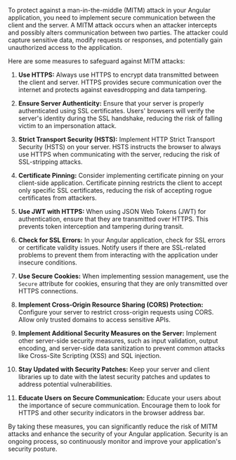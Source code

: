 To protect against a man-in-the-middle (MITM) attack in your Angular application, you need to implement secure communication between the client and the server. A MITM attack occurs when an attacker intercepts and possibly alters communication between two parties. The attacker could capture sensitive data, modify requests or responses, and potentially gain unauthorized access to the application.

Here are some measures to safeguard against MITM attacks:

1. **Use HTTPS:**
Always use HTTPS to encrypt data transmitted between the client and server. HTTPS provides secure communication over the internet and protects against eavesdropping and data tampering.

2. **Ensure Server Authenticity:**
Ensure that your server is properly authenticated using SSL certificates. Users' browsers will verify the server's identity during the SSL handshake, reducing the risk of falling victim to an impersonation attack.

3. **Strict Transport Security (HSTS):**
Implement HTTP Strict Transport Security (HSTS) on your server. HSTS instructs the browser to always use HTTPS when communicating with the server, reducing the risk of SSL-stripping attacks.

4. **Certificate Pinning:**
Consider implementing certificate pinning on your client-side application. Certificate pinning restricts the client to accept only specific SSL certificates, reducing the risk of accepting rogue certificates from attackers.

5. **Use JWT with HTTPS:**
When using JSON Web Tokens (JWT) for authentication, ensure that they are transmitted over HTTPS. This prevents token interception and tampering during transit.

6. **Check for SSL Errors:**
In your Angular application, check for SSL errors or certificate validity issues. Notify users if there are SSL-related problems to prevent them from interacting with the application under insecure conditions.

7. **Use Secure Cookies:**
When implementing session management, use the `Secure` attribute for cookies, ensuring that they are only transmitted over HTTPS connections.

8. **Implement Cross-Origin Resource Sharing (CORS) Protection:**
Configure your server to restrict cross-origin requests using CORS. Allow only trusted domains to access sensitive APIs.

9. **Implement Additional Security Measures on the Server:**
Implement other server-side security measures, such as input validation, output encoding, and server-side data sanitization to prevent common attacks like Cross-Site Scripting (XSS) and SQL injection.

10. **Stay Updated with Security Patches:**
Keep your server and client libraries up to date with the latest security patches and updates to address potential vulnerabilities.

11. **Educate Users on Secure Communication:**
Educate your users about the importance of secure communication. Encourage them to look for HTTPS and other security indicators in the browser address bar.

By taking these measures, you can significantly reduce the risk of MITM attacks and enhance the security of your Angular application. Security is an ongoing process, so continuously monitor and improve your application's security posture.

